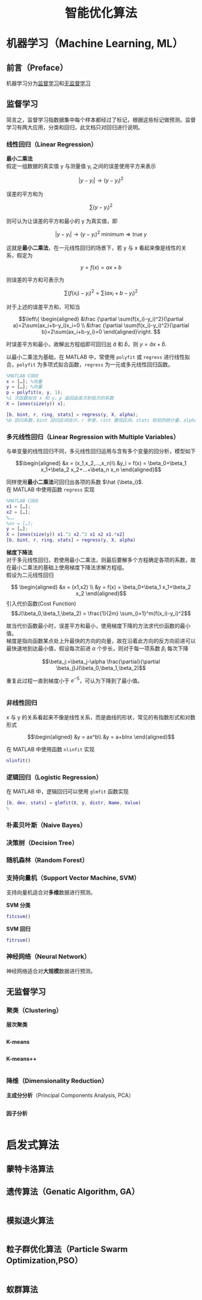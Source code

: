 <center><font size=6><strong>智能优化算法</strong></font></center>

# 机器学习（Machine Learning, ML）

## 前言（Preface）

机器学习分为[监督学习](#监督学习)和[无监督学习](#无监督学习)

## 监督学习

简言之，监督学习指数据集中每个样本都经过了标记，根据这些标记做预测。监督学习有两大应用，分类和回归，此文档只对回归进行说明。

### 线性回归（Linear Regression）

**最小二乘法**  
假定一组数据的真实值 y 与测量值 y<sub>i</sub> 之间的误差使用平方来表示

$$\left| y-y_i \right| \to (y-y_i)^2$$

误差的平方和为

$$\sum(y-y_i)^2$$

则可认为让误差的平方和最小的 y 为真实值，即

$$\left| y-y_i \right| \to (y-y_i)^2\text{ minimum}\Rightarrow \text{true } y $$

这就是**最小二乘法**，在一元线性回归的场景下，若 y 与 x 看起来像是线性的关系，假定为

$$y = f(x) = ax+b$$

则误差的平方和可表示为

$$\sum (f(x_i)-y_i)^2=\sum (ax_i+b-y_i)^2$$

对于上述的误差平方和，可知当

$$\left\{
\begin{aligned}
&\frac {\partial \sum(f(x_i)-y_i)^2}{\partial a}=2\sum(ax_i+b-y_i)x_i=0 \\
&\frac {\partial \sum(f(x_i)-y_i)^2}{\partial b}=2\sum(ax_i+b-y_i)=0
\end{aligned}\right.
$$

时误差平方和最小，故解出方程组即可回归出 $\hat a$ 和 $\hat b$，则 $y = \hat ax+\hat b$.   
  
以最小二乘法为基础，在 MATLAB 中，常使用 `polyfit` 或 `regress` 进行线性拟合，`polyfit` 为多项式拟合函数，`regress` 为一元或多元线性回归函数。

```matlab
%MATLAB CODE
x = […]; %向量
y = […]; %向量
p = polyfit(x, y, 1); 
%1 次函数拟合 x 和 y，p 返回由高次到低次的系数
X = [ones(size(y)) x];

[b, bint, r, ring, stats] = regress(y, X, alpha); 
%b 回归系数，bint 回归区间估计，r 参差，rint 置信区间，stats 检验的统计量，alpha 显著性水平
```

### 多元线性回归（Linear Regression with Multiple Variables）

与单变量的线性回归不同，多元线性回归运用与含有多个变量的回分析，模型如下

$$\begin{aligned}
&x = (x_1,x_2,…,x_n)\\
&y_i = f(x) = \beta_0+\beta_1 x_1+\beta_2 x_2+…+\beta_n x_n
\end{aligned}$$

同样使用**最小二乘法**可回归出各项的系数 $\hat {\beta_i}$.  
在 MATLAB 中使用函数 `regress` 实现

```matlab
%MATLAB CODE
x1 = […];
x2 = […];
%……
%xn = […];
y = […];
X = [ones(size(y)) x1.^2 x2.^2 x1 x2 x1.*x2]
[b, bint, r, ring, stats] = regress(y, X, alpha)
```

**梯度下降法**  
对于多元线性回归，若使用最小二乘法，则最后要解多个方程确定各项的系数，故在最小二乘法的基础上使用梯度下降法求解方程组。  
假设为二元线性回归

$$
\begin{aligned}
&x = (x1,x2) \\
&y = f(x) = \beta_0+\beta_1 x_1+\beta_2 x_2
\end{aligned}$$
引入代价函数(Cost Function)
$$J(\beta_0,\beta_1,\beta_2) = \frac{1}{2m} \sum_{i=1}^m(f(x_i)-y_i)^2$$

故当代价函数最小时，误差平方和最小，使用梯度下降的方法求代价函数的最小值。  
梯度是指向函数某点处上升最快的方向的向量，故在沿着此方向的反方向前进可以最快速地到达最小值，假设每次前进 $\alpha$ 个步长，则对于每一项系数 $\beta_i$ 每次下降

$$\beta_j:=\beta_j-\alpha \frac{\partial}{\partial \beta_j}J(\beta_0,\beta_1,\beta_2)$$

重复此过程一直到梯度小于 $e^{-5}$，可认为下降到了最小值。  

```matlab

```

### 非线性回归

x 与 y 的关系看起来不像是线性关系，而是曲线的形状，常见的有指数形式和对数形式

$$\begin{aligned}
&y = ax^b\\
&y = a+blnx
\end{aligned}$$

在 MATLAB 中使用函数 `nlinfit` 实现

```matlab
nlinfit()
```

### 逻辑回归（Logistic Regression）

在 MATLAB 中，逻辑回归可以使用 `glmfit` 函数实现

```matlab
[b, dev, stats] = glmfit(X, y, distr, Name, Value)
%
```

### 朴素贝叶斯（Naive Bayes）

### 决策树（Decision Tree）

### 随机森林（Random Forest）

### 支持向量机（Support Vector Machine, SVM）

支持向量机适合对**多维**数据进行预测。  

**SVM 分类**

```matlab
fitcsvm()
```

**SVM 回归**

```matlab
fitrsvm()
```

### 神经网络（Neural Network）

神经网络适合对**大规模**数据进行预测。  


## 无监督学习

### 聚类（Clustering）

**层次聚类**

```matlab

```

**K-means**

```matlab

```

**K-means++**

```matlab

```

### 降维（Dimensionality Reduction）

**主成分分析**（Principal Components Analysis, PCA）

```matlab

```

**因子分析**

```matlab

```

# 启发式算法

## 蒙特卡洛算法


## 遗传算法（Genatic Algorithm, GA）

```matlab

```

## 模拟退火算法

```matlab

```

## 粒子群优化算法（Particle Swarm Optimization,PSO）

```matlab

```

## 蚁群算法

